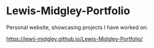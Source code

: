 # Lewis-Midgley-Portfolio

Personal website, showcasing projects I have worked on:

https://lewii-midgley.github.io/Lewis-Midgley-Portfolio/
